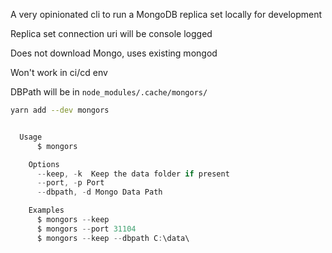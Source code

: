 A very opinionated cli to run a MongoDB replica set locally for development

Replica set connection uri will be console logged

Does not download Mongo, uses existing mongod

Won't work in ci/cd env

DBPath will be in `node_modules/.cache/mongors/`

```sh
yarn add --dev mongors
```

```js

  Usage
      $ mongors

    Options
      --keep, -k  Keep the data folder if present
      --port, -p Port
      --dbpath, -d Mongo Data Path

    Examples
      $ mongors --keep
      $ mongors --port 31104
      $ mongors --keep --dbpath C:\data\

```
